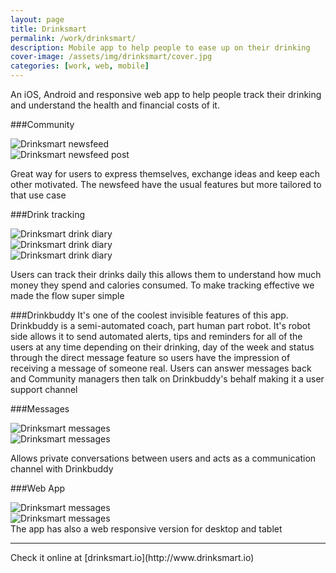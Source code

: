 ```yaml
---
layout: page
title: Drinksmart
permalink: /work/drinksmart/
description: Mobile app to help people to ease up on their drinking
cover-image: /assets/img/drinksmart/cover.jpg
categories: [work, web, mobile]
---
```


An iOS, Android and responsive web app to help people track their drinking and understand the health and financial costs of it.


###Community
<div class="row outline">
  <div class="col-xs-12 col-sm-6">
    <img src="/assets/img/drinksmart/android-newsfeed.png" alt="Drinksmart newsfeed">
  </div>
  <div class="col-xs-12 col-sm-6">
    <img src="/assets/img/drinksmart/android-newsfeed-post.png" alt="Drinksmart newsfeed post">
  </div>
</div>

Great way for users to express themselves, exchange ideas and keep each other motivated. The newsfeed have the usual features but more tailored to that use case  

###Drink tracking
<div class="row outline">
  <div class="col-xs-12 col-sm-4">
    <img src="/assets/img/drinksmart/android-drink-diary.png" alt="Drinksmart drink diary">
  </div>
  <div class="col-xs-12 col-sm-4">
    <img src="/assets/img/drinksmart/drink-diary-empty.png" alt="Drinksmart drink diary">
  </div>
  <div class="col-xs-12 col-sm-4">
    <img src="/assets/img/drinksmart/android-drink-diary-add.png" alt="Drinksmart drink diary">
  </div>
</div>

Users can track their drinks daily this allows them to understand how much money they spend and calories consumed. To make tracking effective we made the flow super simple 

###Drinkbuddy
It's one of the coolest invisible features of this app. Drinkbuddy is a semi-automated coach, part human part robot. It's robot side allows it to send automated alerts, tips and reminders for all of the users at any time depending on their drinking, day of the week and status through the direct message feature so users have the impression of receiving a message of someone real. Users can answer messages back and Community managers then talk on Drinkbuddy's behalf making it a user support channel

###Messages

<div class="row outline">
  <div class="col-xs-12 col-sm-6">
    <img src="/assets/img/drinksmart/android-messages-main.png" alt="Drinksmart messages">
  </div>
  <div class="col-xs-12 col-sm-6">
    <img src="/assets/img/drinksmart/android-messages.png" alt="Drinksmart messages" >
  </div>
</div>

Allows private conversations between users and acts as a communication channel with Drinkbuddy

###Web App
<div class="row outline">
  <div class="col-xs-12 col-sm-6">
    <img src="/assets/img/drinksmart/web-newsfeed.png" alt="Drinksmart messages">
  </div>
  <div class="col-xs-12 col-sm-6">
    <img src="/assets/img/drinksmart/web-drinkdiary.png" alt="Drinksmart messages">
  </div>
</div>
The app has also a web responsive version for desktop and tablet

<hr class="gap">
Check it online at [drinksmart.io](http://www.drinksmart.io)


